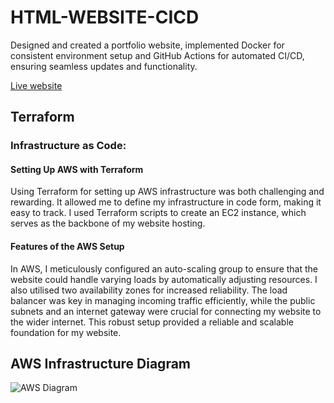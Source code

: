 # HTML-WEBSITE-CICD
Designed and created a portfolio website, implemented Docker for consistent environment setup and GitHub Actions for automated CI/CD, ensuring seamless updates and functionality.


[Live website](http://moesportfolio.com/)

## Terraform

### Infrastructure as Code:

#### Setting Up AWS with Terraform

Using Terraform for setting up AWS infrastructure was both challenging and rewarding. It allowed me to define my infrastructure in code form, making it easy to track. I used Terraform scripts to create an EC2 instance, which serves as the backbone of my website hosting.

#### Features of the AWS Setup

In AWS, I meticulously configured an auto-scaling group to ensure that the website could handle varying loads by automatically adjusting resources. I also utilised two availability zones for increased reliability. The load balancer was key in managing incoming traffic efficiently, while the public subnets and an internet gateway were crucial for connecting my website to the wider internet. This robust setup provided a reliable and scalable foundation for my website.

## AWS Infrastructure Diagram

![AWS Diagram](/diagram/aws-diagram.png)
